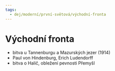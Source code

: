 ```yaml
---
tags:
  - dej/moderní/první-světová/východní-fronta
---
```

# Východní fronta
- bitva u Tannenburgu a Mazurských jezer (1914)
- Paul von Hindenburg, Erich Ludendorff
- bitva o Halič, obležení pevnosti Přemyšl
